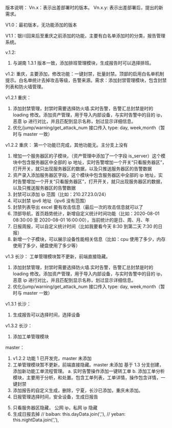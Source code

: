 版本说明：
Vn.x：表示出差部署时的版本。
Vn.x.y: 表示出差部署后，提出的新需求。

V1.0：最初版本，无功能添加的版本

V1.1：银川回来后至重庆之前添加的功能，主要有白名单添加时的分类，报告管理系统。

v.1.2:

1. 与湖南 1.3.1 版本一致，添加排班管理模块，生成报告时可以选择排班。

v1.2: 重庆，主要添加，修改功能：一键封禁，批量封禁。顶部的启用白名单机制提示。白名单统计去掉攻击等级，告警来源。需求：添加封禁管理模块，包含封禁列表和防火墙管理。

v1.2.1 重庆：

1. 添加封禁管理，封禁时需要选择防火墙.实时告警，告警汇总封禁是时的 loading 修改。添加资产管理，用于导入内部设备，与实时告警中的目的 ip，恶意 ip 进行对比，并且匹配到显示名称，划过显示详细信息。
2. 优化/jump/warning/get_attack_num 接口传入 type: day, week,month（暂时与 master 一致）

v1.2.2 重庆：
第一个功能已完成，其他功能无。主分支上没有

1. 增加一个服务器区的子模块，（资产管理中添加了一个字段 is_server）这个模块中包含服务器区中全部的 ip 地址，实时告警增加一个开关“只看服务器区”，打开开关，就只出现服务器区的数据，以及只推送服务器区的告警数据
1. 资产录入添加服务器区字段，这个模块中包含服务器区中全部的 ip 地址，实时告警增加一个开关“只看服务器区”，打开开关，就只出现服务器区的数据，以及只推送服务器区的告警数据
1. 封禁可以添加 ip 范围（比如：210.27.23.0/24）
1. 可以封禁 ipv6 地址（ipv6 没有范围）
1. 封禁列表导出 excel 要有攻击信息（最后一次的攻击信息就可以了
1. 顶部导航，首页趋势统计，新增自定义统计时间功能（比如：2020-08-01 08:30:00 至 2020-08-01 16:00:00），当前统计的是日、周、月、年
1. 日报周报，可以自定义统计时间（比如我要看今天 8:30 到第二天 7:30 的日报）
1. 新增一个子模块，可以展示设备性能相关信息（比如：cpu 使用了多少，内存使用了多少，硬盘使用了多少等）

v1.3 长沙：
工单管理模块暂不更新，前端直接隐藏。

1. 添加封禁管理，封禁时需要选择防火墙.实时告警，告警汇总封禁是时的 loading 修改。添加资产管理，用于导入内部设备，与实时告警中的目的 ip，恶意 ip 进行对比，并且匹配到显示名称，划过显示详细信息。
2. 优化/jump/warning/get_attack_num 接口传入 type: day, week,month（暂时与 master 一致）

v1.3.1 长沙：

1. 生成报告可以选择时间，选择设备

v1.3.2 长沙：

1. 添加工单管理模块

master：

1. v1.2.2 功能 1 已开发完，master 未添加
2. 工单管理模块暂不更新，前端直接隐藏。master 未添加
   基于 1.3 分支创建，添加新功能工单流程管理。
   a. 实时告警操作添加一键转工单
   b. 添加工单分析模块，主要用于分析，和处置。包含工单列表，工单详情，操作包含详情，一键封禁
3. 添加报告的自定义生成，删除，宁夏，长沙已添加，重庆未添加。
4. 日报管理选择时间，安全设备，生成日报告

<!-- 隐藏 -->

5. 只看服务器区隐藏， 公网 ip，私网 ip 隐藏
6. 生成日报去掉 // baiban: this.dayData.join(','), // yeban: this.nightData.join(','),
